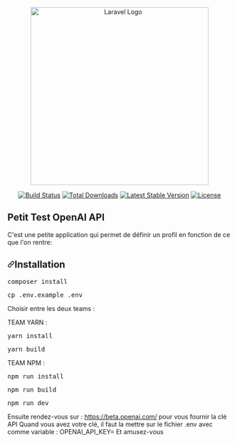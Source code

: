 <p align="center"><a href="https://laravel.com" target="_blank"><img src="https://raw.githubusercontent.com/laravel/art/master/logo-lockup/5%20SVG/2%20CMYK/1%20Full%20Color/laravel-logolockup-cmyk-red.svg" width="400" alt="Laravel Logo"></a></p>

<p align="center">
<a href="https://github.com/laravel/framework/actions"><img src="https://github.com/laravel/framework/workflows/tests/badge.svg" alt="Build Status"></a>
<a href="https://packagist.org/packages/laravel/framework"><img src="https://img.shields.io/packagist/dt/laravel/framework" alt="Total Downloads"></a>
<a href="https://packagist.org/packages/laravel/framework"><img src="https://img.shields.io/packagist/v/laravel/framework" alt="Latest Stable Version"></a>
<a href="https://packagist.org/packages/laravel/framework"><img src="https://img.shields.io/packagist/l/laravel/framework" alt="License"></a>
</p>

## Petit Test OpenAI API

C'est une petite application qui permet de définir un profil en fonction de ce que l'on rentre:

<h2 dir="auto"><a id="user-content-installation" class="anchor" aria-hidden="true" href="#installation"><svg class="octicon octicon-link" viewBox="0 0 16 16" version="1.1" width="16" height="16" aria-hidden="true"><path fill-rule="evenodd" d="M7.775 3.275a.75.75 0 001.06 1.06l1.25-1.25a2 2 0 112.83 2.83l-2.5 2.5a2 2 0 01-2.83 0 .75.75 0 00-1.06 1.06 3.5 3.5 0 004.95 0l2.5-2.5a3.5 3.5 0 00-4.95-4.95l-1.25 1.25zm-4.69 9.64a2 2 0 010-2.83l2.5-2.5a2 2 0 012.83 0 .75.75 0 001.06-1.06 3.5 3.5 0 00-4.95 0l-2.5 2.5a3.5 3.5 0 004.95 4.95l1.25-1.25a.75.75 0 00-1.06-1.06l-1.25 1.25a2 2 0 01-2.83 0z"></path></svg></a>Installation</h2>
<div class="highlight highlight-source-shell notranslate position-relative overflow-auto" dir="auto" data-snippet-clipboard-copy-content="composer install"><pre>composer install</pre></div>
<div class="highlight highlight-source-shell notranslate position-relative overflow-auto" dir="auto" data-snippet-clipboard-copy-content="cp .env.example .env"><pre>cp .env.example .env</pre></div>

Choisir entre les deux teams :

TEAM YARN :

<div class="highlight highlight-source-shell notranslate position-relative overflow-auto" dir="auto" data-snippet-clipboard-copy-content="yarn install"><pre>yarn install</pre></div>
<div class="highlight highlight-source-shell notranslate position-relative overflow-auto" dir="auto" data-snippet-clipboard-copy-content="yarn build"><pre>yarn build</pre></div>

TEAM NPM : 

<div class="highlight highlight-source-shell notranslate position-relative overflow-auto" dir="auto" data-snippet-clipboard-copy-content="npm run install"><pre>npm run install</pre></div>
<div class="highlight highlight-source-shell notranslate position-relative overflow-auto" dir="auto" data-snippet-clipboard-copy-content="npm run build"><pre>npm run build</pre></div>
<div class="highlight highlight-source-shell notranslate position-relative overflow-auto" dir="auto" data-snippet-clipboard-copy-content="npm run dev"><pre>npm run dev</pre></div>

Ensuite rendez-vous sur : https://beta.openai.com/ pour vous fournir la clé API 
Quand vous avez votre clé, il faut la mettre sur le fichier .env avec comme variable :
OPENAI_API_KEY= 
Et amusez-vous






